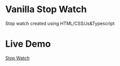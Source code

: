 # Vanilla Stop Watch

Stop watch created using HTML/CSS/Js&Typescript

# Live Demo
[Stop Watch](https://vanilla-stop-watch.vercel.app/)